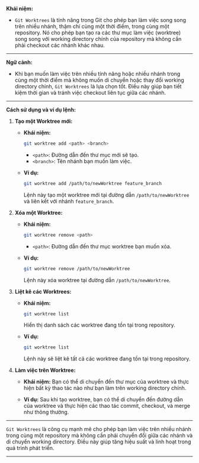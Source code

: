 **Khái niệm:**

- `Git Worktrees` là tính năng trong Git cho phép bạn làm việc song song trên nhiều nhánh, thậm chí cùng một thời điểm, trong cùng một repository. Nó cho phép bạn tạo ra các thư mục làm việc (worktree) song song với working directory chính của repository mà không cần phải checkout các nhánh khác nhau.

---

**Ngữ cảnh:**

- Khi bạn muốn làm việc trên nhiều tính năng hoặc nhiều nhánh trong cùng một thời điểm mà không muốn di chuyển hoặc thay đổi working directory chính, `Git Worktrees` là lựa chọn tốt. Điều này giúp bạn tiết kiệm thời gian và tránh việc checkout liên tục giữa các nhánh.

---

**Cách sử dụng và ví dụ lệnh:**

1. **Tạo một Worktree mới:**

   - **Khái niệm:**

     ```bash
     git worktree add <path> <branch>
     ```

     - `<path>`: Đường dẫn đến thư mục mới sẽ tạo.
     - `<branch>`: Tên nhánh bạn muốn làm việc.

   - **Ví dụ:**
     ```bash
     git worktree add /path/to/newWorktree feature_branch
     ```
     Lệnh này tạo một worktree mới tại đường dẫn `/path/to/newWorktree` và liên kết với nhánh `feature_branch`.

2. **Xóa một Worktree:**

   - **Khái niệm:**

     ```bash
     git worktree remove <path>
     ```

     - `<path>`: Đường dẫn đến thư mục worktree bạn muốn xóa.

   - **Ví dụ:**
     ```bash
     git worktree remove /path/to/newWorktree
     ```
     Lệnh này xóa worktree tại đường dẫn `/path/to/newWorktree`.

3. **Liệt kê các Worktrees:**

   - **Khái niệm:**

     ```bash
     git worktree list
     ```

     Hiển thị danh sách các worktree đang tồn tại trong repository.

   - **Ví dụ:**
     ```bash
     git worktree list
     ```
     Lệnh này sẽ liệt kê tất cả các worktree đang tồn tại trong repository.

4. **Làm việc trên Worktree:**

   - **Khái niệm:**
     Bạn có thể di chuyển đến thư mục của worktree và thực hiện bất kỳ thao tác nào như bạn làm trên working directory chính.

   - **Ví dụ:**
     Sau khi tạo worktree, bạn có thể di chuyển đến đường dẫn của worktree và thực hiện các thao tác commit, checkout, và merge như thông thường.

---

`Git Worktrees` là công cụ mạnh mẽ cho phép bạn làm việc trên nhiều nhánh trong cùng một repository mà không cần phải chuyển đổi giữa các nhánh và di chuyển working directory. Điều này giúp tăng hiệu suất và linh hoạt trong quá trình phát triển.

---
